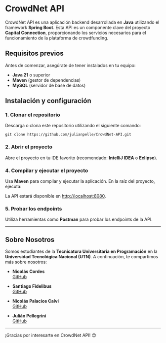 # CrowdNet API

CrowdNet API es una aplicación backend desarrollada en **Java** utilizando el framework **Spring Boot**. Esta API es un componente clave del proyecto **Capital Connection**, proporcionando los servicios necesarios para el funcionamiento de la plataforma de crowdfunding.

## Requisitos previos

Antes de comenzar, asegúrate de tener instalados en tu equipo:
- **Java 21** o superior
- **Maven** (gestor de dependencias)
- **MySQL** (servidor de base de datos)

## Instalación y configuración

### 1. Clonar el repositorio

Descarga o clona este repositorio utilizando el siguiente comando:

```
git clone https://github.com/julianpelle/CrowdNet-API.git
```

### 2. Abrir el proyecto

Abre el proyecto en tu IDE favorito (recomendado: **IntelliJ IDEA** o **Eclipse**).


### 4. Compilar y ejecutar el proyecto

Usa **Maven** para compilar y ejecutar la aplicación. En la raíz del proyecto, ejecuta:

La API estará disponible en [http://localhost:8080](http://localhost:8080).

### 5. Probar los endpoints

Utiliza herramientas como **Postman** para probar los endpoints de la API.

---

## Sobre Nosotros

Somos estudiantes de la **Tecnicatura Universitaria en Programación** en la **Universidad Tecnológica Nacional (UTN)**. A continuación, te compartimos más sobre nosotros:

- **Nicolás Cordes**  
  [GitHub](https://github.com/NicolasCordes)

- **Santiago Fidelibus**  
  [GitHub](https://github.com/SantiagoFidelibus)

- **Nicolás Palacios Calvi**  
  [GitHub](https://github.com/NicolasPalaciosCalvi)

- **Julián Pellegrini**  
  [GitHub](https://github.com/julianpelle)

---

¡Gracias por interesarte en CrowdNet API! 😊
